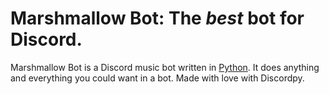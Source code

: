 # Marshmallow Bot: The *best* bot for Discord.

Marshmallow Bot is a Discord music bot written in [Python](https://www.python.org "Python homepage"). It does anything and everything you could want in a bot. Made with love with Discordpy.
